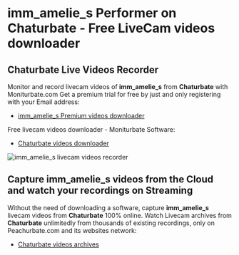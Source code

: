 # imm_amelie_s Performer on Chaturbate - Free LiveCam videos downloader

## Chaturbate Live Videos Recorder

Monitor and record livecam videos of **imm_amelie_s** from **Chaturbate** with Moniturbate.com
Get a premium trial for free by just and only registering with your Email address:
* [imm_amelie_s Premium videos downloader](https://moniturbate.com/request-demo-licence-key.html)

Free livecam videos downloader - Moniturbate Software:
* [Chaturbate videos downloader](https://moniturbate.com/moniturbate-download-software.html)

![imm_amelie_s livecam videos recorder](https://peachurnet.com/templates/moniturbate-software.png)


## Capture imm_amelie_s videos from the Cloud and watch your recordings on Streaming

Without the need of downloading a software, capture **imm_amelie_s** livecam videos from **Chaturbate** 100% online.
Watch Livecam archives from **Chaturbate** unlimitedly from thousands of existing recordings, only on Peachurbate.com and its websites network:
* [Chaturbate videos archives](https://peachurnet.com/)